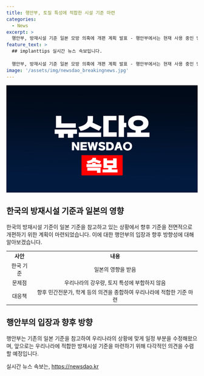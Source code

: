 ```yaml
---
title: 행안부, 토질 특성에 적합한 시설 기준 마련
categories:
  - News
excerpt: >
  행안부, 방재시설 기준 일본 모방 의혹에 개편 계획 발표 - 행안부에서는 현재 사용 중인 방재시설 기준이 18년 전의 일본 기준을 모방한 것으로 확인됐다고 밝혔다. 이에 따라 우리나라의 강우량과 토지 특성 등을 고려한 새로운 매뉴얼을 만들기 위한 계획을 발표했다. 향후 관련 전문가와 학계의 의견을 수렴하여 조속히 적합한 시설 기준을 마련할 예정이다. (자료출처: 정책브리핑 www.korea.kr)
feature_text: >
  ## implanttips 실시간 뉴스 속보입니다.

  행안부, 방재시설 기준 일본 모방 의혹에 개편 계획 발표 - 행안부에서는 현재 사용 중인 방재시설 기준이 18년 전의 일본 기준을 모방한 것으로 확인됐다고 밝혔다. 이에 따라 우리나라의 강우량과 토지 특성 등을 고려한 새로운 매뉴얼을 만들기 위한 계획을 발표했다. 향후 관련 전문가와 학계의 의견을 수렴하여 조속히 적합한 시설 기준을 마련할 예정이다. (자료출처: 정책브리핑 www.korea.kr)
image: '/assets/img/newsdao_breakingnews.jpg'
---
```


<p><img src="/assets/img/newsdao_breakingnews.jpg" alt="implanttips 속보" /></p>

<h2 data-ke-size="size26">한국의 방재시설 기준과 일본의 영향</h2>

<p data-ke-size="size16">한국의 방재시설 기준이 일본 기준을 참고하고 있는 상황에서 향후 기준을 전면적으로 개편하기 위한 계획이 마련되었습니다. 이에 대한 행안부의 입장과 향후 방향성에 대해 알아보겠습니다.</p>

<table>
    <tbody>
        <tr>
            <td style="text-align: center; height: 17px;"><b>사안</b></td>
            <td style="text-align: center; height: 17px;"><b>내용</b></td>
        </tr>
        <tr>
            <td style="text-align: center; height: 17px;">한국 기준</td>
            <td style="text-align: center; height: 17px;">일본의 영향을 받음</td>
        </tr>
        <tr>
            <td style="text-align: center; height: 17px;">문제점</td>
            <td style="text-align: center; height: 17px;">우리나라의 강우량, 토지 특성에 부합하지 않음</td>
        </tr>
        <tr>
            <td style="text-align: center; height: 17px;">대응책</td>
            <td style="text-align: center; height: 17px;">향후 민간전문가, 학계 등의 의견을 종합하여 우리나라에 적합한 기준 마련</td>
        </tr>
    </tbody>
</table>

<h2 data-ke-size="size26">행안부의 입장과 향후 방향</h2>

<p data-ke-size="size16">행안부는 기존의 일본 기준을 참고하여 우리나라의 상황에 맞게 일정 부분을 수정해왔으며, 앞으로는 우리나라에 적합한 방재시설 기준을 마련하기 위해 다각적인 의견을 수렴할 예정입니다.</p>
실시간 뉴스 속보는, <a href="https://newsdao.kr" rel="dofollow">https://newsdao.kr</a>


